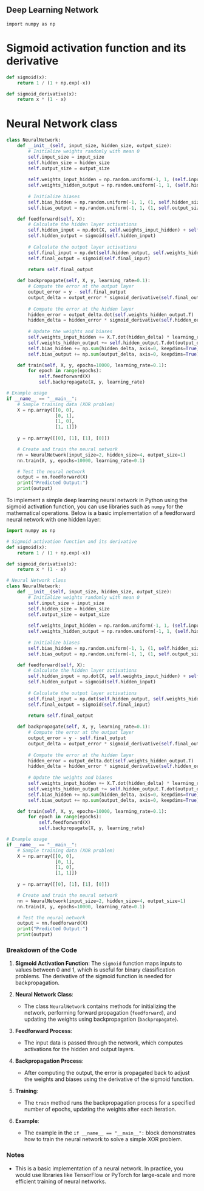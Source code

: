 ## Deep Learning Network



`import numpy as np`

# Sigmoid activation function and its derivative

```python
def sigmoid(x):
    return 1 / (1 + np.exp(-x))

def sigmoid_derivative(x):
    return x * (1 - x)
```

# Neural Network class

```python
class NeuralNetwork:
    def __init__(self, input_size, hidden_size, output_size):
        # Initialize weights randomly with mean 0
        self.input_size = input_size
        self.hidden_size = hidden_size
        self.output_size = output_size
        
        self.weights_input_hidden = np.random.uniform(-1, 1, (self.input_size, self.hidden_size))
        self.weights_hidden_output = np.random.uniform(-1, 1, (self.hidden_size, self.output_size))
        
        # Initialize biases
        self.bias_hidden = np.random.uniform(-1, 1, (1, self.hidden_size))
        self.bias_output = np.random.uniform(-1, 1, (1, self.output_size))

    def feedforward(self, X):
        # Calculate the hidden layer activations
        self.hidden_input = np.dot(X, self.weights_input_hidden) + self.bias_hidden
        self.hidden_output = sigmoid(self.hidden_input)
        
        # Calculate the output layer activations
        self.final_input = np.dot(self.hidden_output, self.weights_hidden_output) + self.bias_output
        self.final_output = sigmoid(self.final_input)
        
        return self.final_output

    def backpropagate(self, X, y, learning_rate=0.1):
        # Compute the error at the output layer
        output_error = y - self.final_output
        output_delta = output_error * sigmoid_derivative(self.final_output)
        
        # Compute the error at the hidden layer
        hidden_error = output_delta.dot(self.weights_hidden_output.T)
        hidden_delta = hidden_error * sigmoid_derivative(self.hidden_output)
        
        # Update the weights and biases
        self.weights_input_hidden += X.T.dot(hidden_delta) * learning_rate
        self.weights_hidden_output += self.hidden_output.T.dot(output_delta) * learning_rate
        self.bias_hidden += np.sum(hidden_delta, axis=0, keepdims=True) * learning_rate
        self.bias_output += np.sum(output_delta, axis=0, keepdims=True) * learning_rate

    def train(self, X, y, epochs=10000, learning_rate=0.1):
        for epoch in range(epochs):
            self.feedforward(X)
            self.backpropagate(X, y, learning_rate)

# Example usage
if __name__ == "__main__":
    # Sample training data (XOR problem)
    X = np.array([[0, 0],
                  [0, 1],
                  [1, 0],
                  [1, 1]])
    
    y = np.array([[0], [1], [1], [0]])

    # Create and train the neural network
    nn = NeuralNetwork(input_size=2, hidden_size=4, output_size=1)
    nn.train(X, y, epochs=10000, learning_rate=0.1)

    # Test the neural network
    output = nn.feedforward(X)
    print("Predicted Output:")
    print(output)
```

To implement a simple deep learning neural network in Python using the sigmoid activation function, you can use libraries such as `numpy` for the mathematical operations. Below is a basic implementation of a feedforward neural network with one hidden layer:

```python
import numpy as np

# Sigmoid activation function and its derivative
def sigmoid(x):
    return 1 / (1 + np.exp(-x))

def sigmoid_derivative(x):
    return x * (1 - x)

# Neural Network class
class NeuralNetwork:
    def __init__(self, input_size, hidden_size, output_size):
        # Initialize weights randomly with mean 0
        self.input_size = input_size
        self.hidden_size = hidden_size
        self.output_size = output_size
        
        self.weights_input_hidden = np.random.uniform(-1, 1, (self.input_size, self.hidden_size))
        self.weights_hidden_output = np.random.uniform(-1, 1, (self.hidden_size, self.output_size))
        
        # Initialize biases
        self.bias_hidden = np.random.uniform(-1, 1, (1, self.hidden_size))
        self.bias_output = np.random.uniform(-1, 1, (1, self.output_size))

    def feedforward(self, X):
        # Calculate the hidden layer activations
        self.hidden_input = np.dot(X, self.weights_input_hidden) + self.bias_hidden
        self.hidden_output = sigmoid(self.hidden_input)
        
        # Calculate the output layer activations
        self.final_input = np.dot(self.hidden_output, self.weights_hidden_output) + self.bias_output
        self.final_output = sigmoid(self.final_input)
        
        return self.final_output

    def backpropagate(self, X, y, learning_rate=0.1):
        # Compute the error at the output layer
        output_error = y - self.final_output
        output_delta = output_error * sigmoid_derivative(self.final_output)
        
        # Compute the error at the hidden layer
        hidden_error = output_delta.dot(self.weights_hidden_output.T)
        hidden_delta = hidden_error * sigmoid_derivative(self.hidden_output)
        
        # Update the weights and biases
        self.weights_input_hidden += X.T.dot(hidden_delta) * learning_rate
        self.weights_hidden_output += self.hidden_output.T.dot(output_delta) * learning_rate
        self.bias_hidden += np.sum(hidden_delta, axis=0, keepdims=True) * learning_rate
        self.bias_output += np.sum(output_delta, axis=0, keepdims=True) * learning_rate

    def train(self, X, y, epochs=10000, learning_rate=0.1):
        for epoch in range(epochs):
            self.feedforward(X)
            self.backpropagate(X, y, learning_rate)

# Example usage
if __name__ == "__main__":
    # Sample training data (XOR problem)
    X = np.array([[0, 0],
                  [0, 1],
                  [1, 0],
                  [1, 1]])
    
    y = np.array([[0], [1], [1], [0]])

    # Create and train the neural network
    nn = NeuralNetwork(input_size=2, hidden_size=4, output_size=1)
    nn.train(X, y, epochs=10000, learning_rate=0.1)

    # Test the neural network
    output = nn.feedforward(X)
    print("Predicted Output:")
    print(output)
```

### Breakdown of the Code

1. **Sigmoid Activation Function**: The `sigmoid` function maps inputs to values between 0 and 1, which is useful for binary classification problems. The derivative of the sigmoid function is needed for backpropagation.

2. **Neural Network Class**:
   - The class `NeuralNetwork` contains methods for initializing the network, performing forward propagation (`feedforward`), and updating the weights using backpropagation (`backpropagate`).

3. **Feedforward Process**:
   - The input data is passed through the network, which computes activations for the hidden and output layers.

4. **Backpropagation Process**:
   - After computing the output, the error is propagated back to adjust the weights and biases using the derivative of the sigmoid function.

5. **Training**:
   - The `train` method runs the backpropagation process for a specified number of epochs, updating the weights after each iteration.

6. **Example**:
   - The example in the `if __name__ == "__main__":` block demonstrates how to train the neural network to solve a simple XOR problem.

### Notes

- This is a basic implementation of a neural network. In practice, you would use libraries like TensorFlow or PyTorch for large-scale and more efficient training of neural networks.
